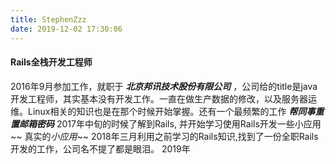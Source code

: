 ```yaml
---
title: StephenZzz
date: 2019-12-02 17:30:06
---
```

<!-- ### 职业： -->
####  Rails全栈开发工程师
2016年9月参加工作，就职于 ***北京邦讯技术股份有限公司*** ，公司给的title是java开发工程师，其实基本没有开发工作。一直在做生产数据的修改，以及服务器运维。Linux相关的知识也是在那个时候开始掌握。还有一个最频繁的工作 ***帮同事重置邮箱密码***
2017年中旬的时候了解到Rails, 并开始学习使用Rails开发一些小应用~~ 真实的*小应用*~~
2018年三月利用之前学习的Rails知识,找到了一份全职Rails开发的工作，公司名不提了都是眼泪。
2019年